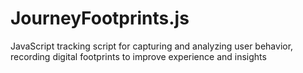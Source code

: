 # JourneyFootprints.js
JavaScript tracking script for capturing and analyzing user behavior, recording digital footprints to improve experience and insights
